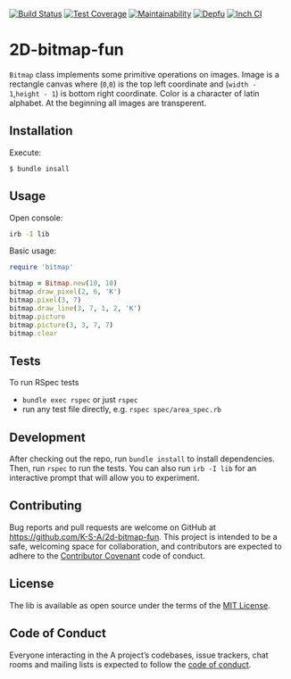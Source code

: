 [![Build Status](https://travis-ci.com/K-S-A/2d-bitmap-fun.svg?branch=master)](https://travis-ci.com/K-S-A/2d-bitmap-fun)
[![Test Coverage](https://api.codeclimate.com/v1/badges/79dfc961451bdb33db81/test_coverage)](https://codeclimate.com/github/K-S-A/2d-bitmap-fun/test_coverage)
[![Maintainability](https://api.codeclimate.com/v1/badges/79dfc961451bdb33db81/maintainability)](https://codeclimate.com/github/K-S-A/2d-bitmap-fun/maintainability)
[![Depfu](https://badges.depfu.com/badges/98b38f769188cb97c7968a2ea8951db3/overview.svg)](https://depfu.com/github/K-S-A/2d-bitmap-fun?project=Bundler)
[![Inch CI](https://inch-ci.org/github/K-S-A/2d-bitmap-fun.svg?branch=master&amp;style=flat)](https://inch-ci.org/github/K-S-A/2d-bitmap-fun)

# 2D-bitmap-fun

`Bitmap` class implements some primitive operations on images.
Image is a rectangle canvas where (`0`,`0`) is the top left coordinate and (`width - 1`,`height - 1`) is bottom right coordinate. Color is a character of latin alphabet. At the beginning all images are transperent.

## Installation
Execute:

    $ bundle insall

## Usage

Open console:

```sh
irb -I lib
```

Basic usage:

```ruby
require 'bitmap'

bitmap = Bitmap.new(10, 10)
bitmap.draw_pixel(2, 6, 'K')
bitmap.pixel(3, 7)
bitmap.draw_line(3, 7, 1, 2, 'K')
bitmap.picture
bitmap.picture(3, 3, 7, 7)
bitmap.clear
```
## Tests

To run RSpec tests

* `bundle exec rspec` or just `rspec`
* run any test file directly, e.g. `rspec spec/area_spec.rb`

## Development

After checking out the repo, run `bundle install` to install dependencies. Then, run `rspec` to run the tests. You can also run `irb -I lib` for an interactive prompt that will allow you to experiment.

## Contributing

Bug reports and pull requests are welcome on GitHub at https://github.com/K-S-A/2d-bitmap-fun. This project is intended to be a safe, welcoming space for collaboration, and contributors are expected to adhere to the [Contributor Covenant](http://contributor-covenant.org) code of conduct.

## License

The lib is available as open source under the terms of the [MIT License](https://opensource.org/licenses/MIT).

## Code of Conduct

Everyone interacting in the A project’s codebases, issue trackers, chat rooms and mailing lists is expected to follow the [code of conduct](https://github.com/K-S-A/2d-bitmap-fun/blob/master/CODE_OF_CONDUCT.md).
